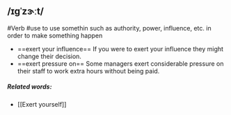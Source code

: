 ## /ɪɡˈzɝːt/ 
#Verb
#use
to use somethin such as authority, power, influence, etc. in order to make something happen

- ==exert your influence==
If you were to exert your influence they might change their decision.
- ==exert pressure on==
Some managers exert considerable pressure on their staff to work extra hours without being paid.

##### Related words:
- [[Exert yourself]]